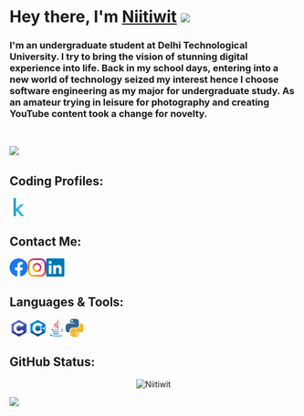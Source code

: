 # Hey there, I'm  [Niitiwit](https://drive.google.com/drive/folders/1-HmcEEdsnxLHIv2ycChNwBuuJCJWfIwE?usp=sharing) <img src="[https://media.giphy.com/stickers/hi-HMUBjBWVbjiYU.gif](https://media.giphy.com/media/HMUBjBWVbjiYU/giphy.gif)" width="25px"> 


### I'm an undergraduate student at Delhi Technological University. I try to bring the vision of stunning digital experience into life. Back in my school days, entering into a new world of technology seized my interest hence I choose software engineering as my major for undergraduate study. As an amateur trying in leisure for photography and creating YouTube content took a change for novelty.

<br />


![](https://visitor-badge.glitch.me/badge?page_id=Niitiwit.Niitiwit")

## Coding Profiles:
<a href="https://www.kaggle.com/nitiwitkuldiloke2023">
  <img align="left" alt="Niitiwit's Leetcode" width="32px" src="https://github.com/dhruba-datta/dhruba-datta/blob/main/assets/kaggle.svg" />
</a>

<br />
<br />

## Contact Me:
<a href="https://www.facebook.com/alife.o.actuality">
  <img align="left" alt="Niitiwit's Facebook" width="32px" src="https://github.com/dhruba-datta/dhruba-datta/blob/main/assets/facebook.svg" />
</a>
<a href="https://www.instagram.com/k.nitiwit/">
  <img align="left" alt="Niitiwit's Instagram" width="32px" src="https://github.com/dhruba-datta/dhruba-datta/blob/main/assets/instagram.svg" />
</a>
<a href="https://www.linkedin.com/in/nitiwit-kuldiloke-454454197/">
  <img align="left" alt="Niitiwit's LinkedIN" width="32px" src="https://github.com/dhruba-datta/dhruba-datta/blob/main/assets/linkedin.svg" />
</a>


<br />

<br />

## Languages & Tools:


<img align="left" alt="c" width="33px" src="https://github.com/dhruba-datta/dhruba-datta/blob/main/assets/c-programming.svg" />
<img align="left" alt="c++" width="33px" src="https://github.com/dhruba-datta/dhruba-datta/blob/main/assets/c++.svg" />
<img align="left" alt="html" width="32px" src="https://github.com/dhruba-datta/dhruba-datta/blob/main/assets/java.svg" />
<img align="left" alt="css" width="32px" src="https://github.com/dhruba-datta/dhruba-datta/blob/main/assets/python.svg" />


<br />
<br />


## GitHub Status:

<p align="center"> <img src="https://github-readme-stats.vercel.app/api?username=Niitiwit&show_icons=true&hide_border=true&bg_color=00000000&text_color=3498db&hide=issues" alt="Niitiwit" />
  
![](./assets/bottom_header.svg)
